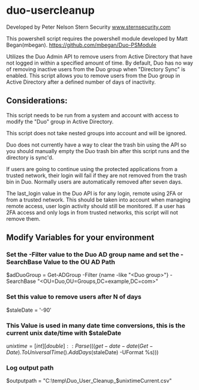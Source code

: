 # duo-usercleanup
Developed by Peter Nelson
Stern Security
www.sternsecurity.com


This powershell script requires the powershell module developed by Matt Began(mbegan).
https://github.com/mbegan/Duo-PSModule

Utilizes the Duo Admin API to remove users from Active Directory that have not logged in within a specified amount of time.  By default, Duo has no way of removing inactive users from the Duo group when "Directory Sync" is enabled.  This script allows you to remove users from the Duo group in Active Directory after a defined number of days of inactivity.

## Considerations:
This script needs to be run from a system and account with access to modify the "Duo" group in Active Directory.

This script does not take nested groups into account and will be ignored.

Duo does not currently have a way to clear the trash bin using the API so you should manually empty the Duo trash bin after this script runs and the directory is sync'd.

If users are going to continue using the protected applications from a trusted network, their login will fail if they are not removed from the trash bin in Duo.  Normally users are automatically removed after seven days.

The last_login value in the Duo API is for any login, remote using 2FA or from a trusted network.  This should be taken into account when managing remote access, user login activity should still be monitored.  If a user has 2FA access and only logs in from trusted networks, this script will not remove them.

## Modify Variables for your environment
### Set the -Filter value to the Duo AD group name and set the -SearchBase Value to the OU AD Path
$adDuoGroup = Get-ADGroup -Filter {name -like "\<Duo group\>"} -SearchBase "<OU=Duo,OU=Groups,DC=example,DC=com>"

### Set this value to remove users after N of days
$staleDate = '-90'

### This Value is used in many date time conversions, this is the current unix date/time with $staleDate
$unixtime=[int][double]::Parse(((get-date -date (Get-Date).ToUniversalTime().AddDays($staleDate) -UFormat %s)))

### Log output path
$outputpath = "C:\temp\Duo_User_Cleanup_$unixtimeCurrent.csv"
